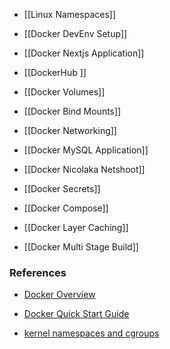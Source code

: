 - [[Linux Namespaces]]

- [[Docker DevEnv Setup]]

- [[Docker Nextjs Application]]

- [[DockerHub ]]

- [[Docker Volumes]]

- [[Docker Bind Mounts]]

- [[Docker Networking]]

- [[Docker MySQL Application]]

- [[Docker Nicolaka Netshoot]]

- [[Docker Secrets]]

- [[Docker Compose]]

- [[Docker Layer Caching]]

- [[Docker Multi Stage Build]]

### References

- [Docker Overview](https://docs.docker.com/get-started/overview/)

- [Docker Quick Start Guide](https://docs.docker.com/get-started/overview/)

- [kernel namespaces and cgroups](https://medium.com/@saschagrunert/demystifying-containers-part-i-kernel-space-2c53d6979504)

